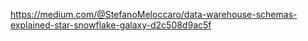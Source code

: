 https://medium.com/@StefanoMeloccaro/data-warehouse-schemas-explained-star-snowflake-galaxy-d2c508d9ac5f
